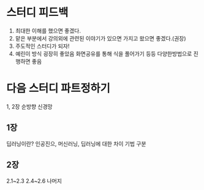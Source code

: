 # 스터디 피드백
1. 최대한 이해를 했으면 좋겠다.
2. 맡은 부분에서 강의외에 관련된 이야기가 있으면 가지고 왔으면 좋겠다.(권장)
3. 주도적인 스터디가 되자!
4. 예린이 방식 굉장히 좋았음 화면공유를 통해 식을 풀어가기 등등 다양한방법으로 진행하면 좋음

# 다음 스터디 파트정하기
1, 2장 순방향 신경망
## 1장
딥러닝이란? 인공진으, 머신러닝, 딥러닝에 대한 차이
기법 구분

## 2장
2.1~2.3
2.4~2.6
나머지


